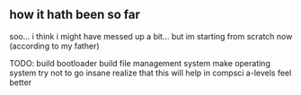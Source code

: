 ## how it hath been so far

soo... i think i might have messed up a bit... but im starting from scratch now (according to my father) 

TODO:
build bootloader
build file management system
make operating system
try not to go insane
realize that this will help in compsci a-levels
feel better

